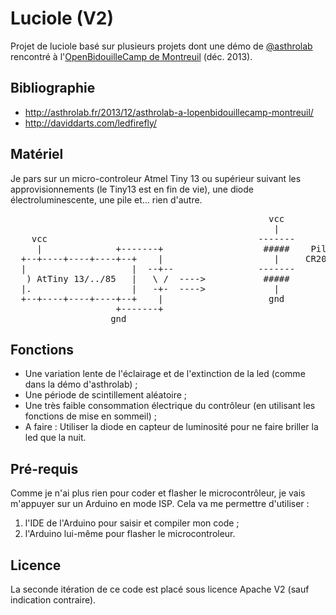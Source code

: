 Luciole (V2)
============

Projet de luciole basé sur plusieurs projets dont une démo de <a href='https://twitter.com/asthrolab'>@asthrolab</a> rencontré à l'<a href='http://asthrolab.fr/2013/12/retour-sur-lopenbidouillecamp-2013-montreuil/'>OpenBidouilleCamp de Montreuil</a> (déc. 2013).

Bibliographie
-------------

* http://asthrolab.fr/2013/12/asthrolab-a-lopenbidouillecamp-montreuil/
* http://daviddarts.com/ledfirefly/

Matériel
--------

Je pars sur un micro-controleur Atmel Tiny 13 ou supérieur suivant les approvisionnements (le Tiny13 est en fin de vie), une diode électroluminescente, une pile et... rien d'autre.

<pre>
                                                 vcc
                                                  |
    vcc                                        -------
     |              +-------+                   #####    Pile (3v)
  +--+----+----+----+--+    |                     |     CR2023
  |                    |  --+--                -------
   ) AtTiny 13/../85   |   \ /  ---->           #####
  |.                   |   -+-  ---->             |
  +--+----+----+----+--+    |                    gnd    
                    +-------+
                   gnd
</pre>

Fonctions
---------

- Une variation lente de l'éclairage et de l'extinction de la led (comme dans la démo d'asthrolab) ;
- Une période de scintillement aléatoire ;
- Une très faible consommation électrique du contrôleur (en utilisant les fonctions de mise en sommeil) ;
- A faire : Utiliser la diode en capteur de luminosité pour ne faire briller la led que la nuit.

Pré-requis
----------
Comme je n'ai plus rien pour coder et flasher le microcontrôleur, je vais m'appuyer sur un Arduino en mode ISP. Cela va me permettre d'utiliser :

1. l'IDE de l'Arduino pour saisir et compiler mon code ;
2. l'Arduino lui-même pour flasher le microcontroleur.

Licence
-------
La seconde itération de ce code est placé sous licence Apache V2 (sauf indication contraire).

